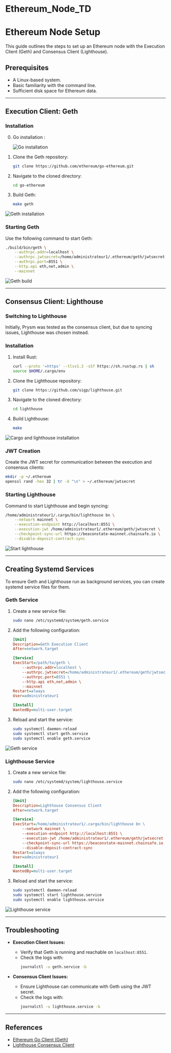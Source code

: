 # Ethereum_Node_TD

# Ethereum Node Setup

This guide outlines the steps to set up an Ethereum node with the Execution Client (Geth) and Consensus Client (Lighthouse).

## Prerequisites

- A Linux-based system.
- Basic familiarity with the command line.
- Sufficient disk space for Ethereum data.

---

## Execution Client: Geth

### Installation
0. Go installation :

   ![Go installation](screenshots/go_vers.png)
   
2. Clone the Geth repository:
    ```bash
    git clone https://github.com/ethereum/go-ethereum.git
    ```

3. Navigate to the cloned directory:
    ```bash
    cd go-ethereum
    ```

4. Build Geth:
    ```bash
    make geth
    ```
![Geth installation](screenshots/Installation_GETH.png)

### Starting Geth

Use the following command to start Geth:

```bash
./build/bin/geth \
    --authrpc.addr=localhost \
    --authrpc.jwtsecret=/home/administrateur1/.ethereum/geth/jwtsecret \
    --authrpc.port=8551 \
    --http.api eth,net,admin \
    --mainnet
```
![Geth build](screenshots/GethBuild.png)

---

## Consensus Client: Lighthouse

### Switching to Lighthouse
Initially, Prysm was tested as the consensus client, but due to syncing issues, Lighthouse was chosen instead.

### Installation

1. Install Rust:
    ```bash
    curl --proto '=https' --tlsv1.2 -sSf https://sh.rustup.rs | sh
    source $HOME/.cargo/env
    ```

2. Clone the Lighthouse repository:
    ```bash
    git clone https://github.com/sigp/lighthouse.git
    ```

3. Navigate to the cloned directory:
    ```bash
    cd lighthouse
    ```

4. Build Lighthouse:
    ```bash
    make
    ```

![Cargo and lighthouse installation](screenshots/Cargo_lighthouse.png)

### JWT Creation

Create the JWT secret for communication between the execution and consensus clients:

```bash
mkdir -p ~/.ethereum
openssl rand -hex 32 | tr -d "\n" > ~/.ethereum/jwtsecret
```

### Starting Lighthouse

Command to start Lighthouse and begin syncing:

```bash
/home/administrateur1/.cargo/bin/lighthouse bn \
    --network mainnet \
    --execution-endpoint http://localhost:8551 \
    --execution-jwt /home/administrateur1/.ethereum/geth/jwtsecret \
    --checkpoint-sync-url https://beaconstate-mainnet.chainsafe.io \
    --disable-deposit-contract-sync
```


![Start lighthouse](screenshots/ligh_exec.png)

---

## Creating Systemd Services

To ensure Geth and Lighthouse run as background services, you can create systemd service files for them.

### Geth Service

1. Create a new service file:
    ```bash
    sudo nano /etc/systemd/system/geth.service
    ```

2. Add the following configuration:
    ```ini
    [Unit]
    Description=Geth Execution Client
    After=network.target

    [Service]
    ExecStart=/path/to/geth \
        --authrpc.addr=localhost \
        --authrpc.jwtsecret=/home/administrateur1/.ethereum/geth/jwtsecret \
        --authrpc.port=8551 \
        --http.api eth,net,admin \
        --mainnet
    Restart=always
    User=administrateur1

    [Install]
    WantedBy=multi-user.target
    ```

3. Reload and start the service:
    ```bash
    sudo systemctl daemon-reload
    sudo systemctl start geth.service
    sudo systemctl enable geth.service
    ```

![Geth service](screenshots/Geth_service.png)

### Lighthouse Service

1. Create a new service file:
    ```bash
    sudo nano /etc/systemd/system/lighthouse.service
    ```

2. Add the following configuration:
    ```ini
    [Unit]
    Description=Lighthouse Consensus Client
    After=network.target

    [Service]
    ExecStart=/home/administrateur1/.cargo/bin/lighthouse bn \
        --network mainnet \
        --execution-endpoint http://localhost:8551 \
        --execution-jwt /home/administrateur1/.ethereum/geth/jwtsecret \
        --checkpoint-sync-url https://beaconstate-mainnet.chainsafe.io \
        --disable-deposit-contract-sync
    Restart=always
    User=administrateur1

    [Install]
    WantedBy=multi-user.target
    ```

3. Reload and start the service:
    ```bash
    sudo systemctl daemon-reload
    sudo systemctl start lighthouse.service
    sudo systemctl enable lighthouse.service
    ```

![Lighthouse service](screenshots/Light_service.png)

---

## Troubleshooting

- **Execution Client Issues:**
  - Verify that Geth is running and reachable on `localhost:8551`.
  - Check the logs with:
    ```bash
    journalctl -u geth.service -b
    ```

- **Consensus Client Issues:**
  - Ensure Lighthouse can communicate with Geth using the JWT secret.
  - Check the logs with:
    ```bash
    journalctl -u lighthouse.service -b
    ```

---

## References
- [Ethereum Go Client (Geth)](https://github.com/ethereum/go-ethereum)
- [Lighthouse Consensus Client](https://github.com/sigp/lighthouse)
